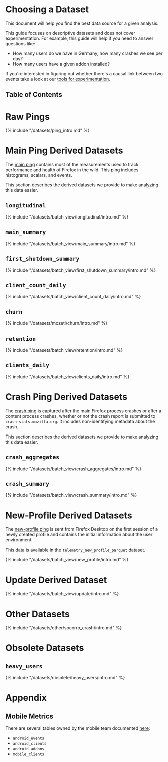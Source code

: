 # Choosing a Dataset

This document will help you find the best data source for a given analysis.

This guide focuses on descriptive datasets and does not cover experimentation.
For example, this guide will help if you need to answer questions like:

- How many users do we have in Germany, how many crashes we see per day?
- How many users have a given addon installed?

If you're interested in figuring out whether there's a causal link between two events
take a look at our [tools for experimentation](/tools/experiments.md).

## Table of Contents

<!-- toc -->

# Raw Pings

{% include "/datasets/ping_intro.md" %}

# Main Ping Derived Datasets

The [main ping](https://firefox-source-docs.mozilla.org/toolkit/components/telemetry/telemetry/data/main-ping.html)
contains most of the measurements used to track performance and health of Firefox in the wild.
This ping includes histograms, scalars, and events.

This section describes the derived datasets we provide to make analyzing this data easier.

## `longitudinal`

{% include "/datasets/batch_view/longitudinal/intro.md" %}

## `main_summary`

{% include "/datasets/batch_view/main_summary/intro.md" %}

## `first_shutdown_summary`

{% include "/datasets/batch_view/first_shutdown_summary/intro.md" %}

## `client_count_daily`

{% include "/datasets/batch_view/client_count_daily/intro.md" %}

## `churn`

{% include "/datasets/mozetl/churn/intro.md" %}

## `retention`

{% include "/datasets/batch_view/retention/intro.md" %}

## `clients_daily`

{% include "/datasets/batch_view/clients_daily/intro.md" %}

# Crash Ping Derived Datasets

The [crash ping](https://firefox-source-docs.mozilla.org/toolkit/components/telemetry/telemetry/data/crash-ping.html)
is captured after the main Firefox process crashes or after a content process crashes,
whether or not the crash report is submitted to `crash-stats.mozilla.org`.
It includes non-identifying metadata about the crash.

This section describes the derived datasets we provide to make analyzing this data easier.

## `crash_aggregates`

{% include "/datasets/batch_view/crash_aggregates/intro.md" %}

## `crash_summary`

{% include "/datasets/batch_view/crash_summary/intro.md" %}

# New-Profile Derived Datasets

The [new-profile ping](https://firefox-source-docs.mozilla.org/toolkit/components/telemetry/telemetry/data/new-profile-ping.html)
is sent from Firefox Desktop on the first session of a newly created profile and contains the initial
information about the user environment.

This data is available in the `telemetry_new_profile_parquet` dataset.

{% include "/datasets/batch_view/new_profile/intro.md" %}

# Update Derived Dataset

{% include "/datasets/batch_view/update/intro.md" %}

# Other Datasets

{% include "/datasets/other/socorro_crash/intro.md" %}

# Obsolete Datasets

## `heavy_users`

{% include "/datasets/obsolete/heavy_users/intro.md" %}

# Appendix

## Mobile Metrics

There are several tables owned by the mobile team documented
[here](https://wiki.mozilla.org/Mobile/Metrics/Redash):

* `android_events`
* `android_clients`
* `android_addons`
* `mobile_clients`

